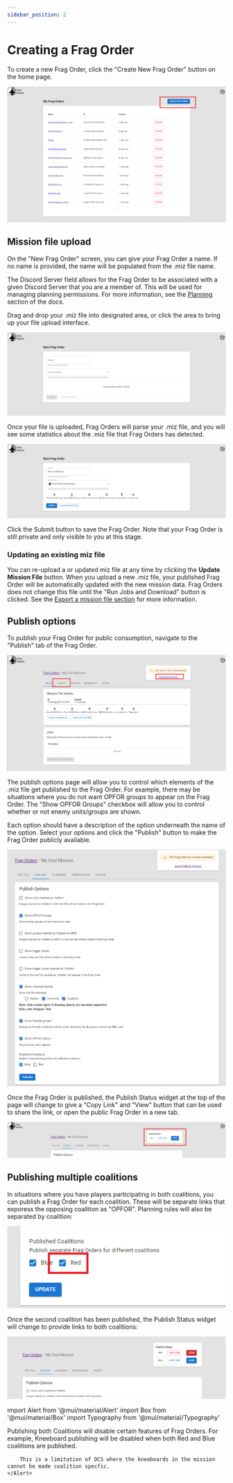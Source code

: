 ```yaml
---
sidebar_position: 2
---
```


# Creating a Frag Order

To create a new Frag Order, click the "Create New Frag Order" button on the home page.

![Create Button](../static/img/create_1.png)

## Mission file upload

On the "New Frag Order" screen, you can give your Frag Order a name. If no name is provided, the name will be populated from the .miz file name.

The Discord Server field allows for the Frag Order to be associated with a given Discord Server that you are a member of. This will be used for managing planning permissions. For more information, see the [Planning](./6-managing-planners.md) section of the docs.

Drag and drop your .miz file into designated area, or click the area to bring up your file upload interface.

![New Frag Order page](../static/img/create_2.png)

Once your file is uploaded, Frag Orders will parse your .miz file, and you will see some statistics about the .miz file that Frag Orders has detected.

![Uploaded Miz file state](../static/img/create_3.png)

Click the Submit button to save the Frag Order. Note that your Frag Order is still private and only visible to you at this stage.

### Updating an existing miz file

You can re-upload a or updated miz file at any time by clicking the <b>Update Mission File</b> button. When you upload a new .miz file, your published Frag Order will be automatically updated with the new mission data. Frag Orders does not change this file until the "Run Jobs and Download" button is clicked. See the [Export a mission file section](./8-export.md) for more information.

## Publish options

To publish your Frag Order for public consumption, navigate to the "Publish" tab of the Frag Order.

![Publish tab](../static/img/create_4.png)

The publish options page will allow you to control which elements of the .miz file get published to the Frag Order. For example, there may be situations where you do not want OPFOR groups to appear on the Frag Order. The "Show OPFOR Groups" checkbox will allow you to control whether or not enemy units/groups are shown.

Each option should have a description of the option underneath the name of the option. Select your options and click the "Publish" button to make the Frag Order publicly available.

![Publish Options Form](../static/img/create_5.png)

Once the Frag Order is published, the Publish Status widget at the top of the page will change to give a "Copy Link" and "View" button that can be used to share the link, or open the public Frag Order in a new tab.

![Publish Status Widget](../static/img/create_6.png)

## Publishing multiple coalitions

In situations where you have players participating in both coalitions, you can publish a Frag Order for each coalition. These will be separate links that exporess the opposing coalition as "OPFOR". Planning rules will also be separated by coalition:

![Publish Coalition Objects](../static/img/create_7.png)

Once the second coalition has been published, the Publish Status widget will change to provide links to both coalitions:

![Publish Coalition Objects](../static/img/create_8.png)


import Alert from '@mui/material/Alert'
import Box from '@mui/material/Box'
import Typography from '@mui/material/Typography'

<Box my={2}>
    <Alert style={{paddingBottom: 0 }} severity="warning">
        Publishing both Coalitions will disable certain features of Frag Orders. For example, Kneeboard publishing will be disabled when both Red and Blue coalitions are published.

        This is a limitation of DCS where the kneeboards in the mission cannot be made coalition specfic.
    </Alert>
</Box>







